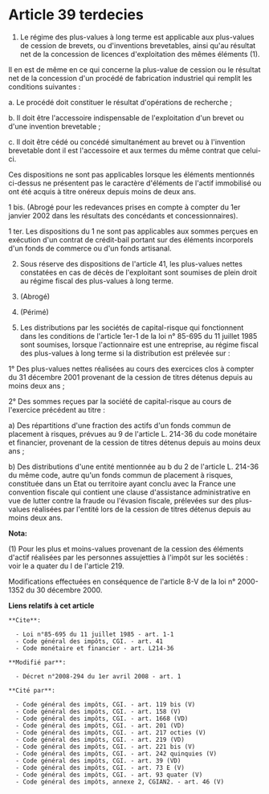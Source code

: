 # Article 39 terdecies

1. Le régime des plus-values à long terme est applicable aux plus-values de cession de brevets, ou d'inventions brevetables,
ainsi qu'au résultat net de la concession de licences d'exploitation des mêmes éléments (1). 

Il en est de même en ce qui concerne la plus-value de cession ou le résultat net de la concession d'un procédé de fabrication
industriel qui remplit les conditions suivantes : 

a. Le procédé doit constituer le résultat d'opérations de recherche ; 

b. Il doit être l'accessoire indispensable de l'exploitation d'un brevet ou d'une invention brevetable ; 

c. Il doit être cédé ou concédé simultanément au brevet ou à l'invention brevetable dont il est l'accessoire et aux termes du
même contrat que celui-ci. 

Ces dispositions ne sont pas applicables lorsque les éléments mentionnés ci-dessus ne présentent pas le caractère d'éléments
de l'actif immobilisé ou ont été acquis à titre onéreux depuis moins de deux ans. 

1 bis. (Abrogé pour les redevances prises en compte à compter du 1er janvier 2002 dans les résultats des concédants et
concessionnaires). 

1 ter. Les dispositions du 1 ne sont pas applicables aux sommes perçues en exécution d'un contrat de crédit-bail portant sur
des éléments incorporels d'un fonds de commerce ou d'un fonds artisanal. 

2. Sous réserve des dispositions de l'article 41, les plus-values nettes constatées en cas de décès de l'exploitant sont
soumises de plein droit au régime fiscal des plus-values à long terme. 

3. (Abrogé) 

4. (Périmé) 

5. Les distributions par les sociétés de capital-risque qui fonctionnent dans les conditions de l'article 1er-1 de la loi n°
85-695 du 11 juillet 1985 sont soumises, lorsque l'actionnaire est une entreprise, au régime fiscal des plus-values à long
terme si la distribution est prélevée sur : 

1° Des plus-values nettes réalisées au cours des exercices clos à compter du 31 décembre 2001 provenant de la cession de
titres détenus depuis au moins deux ans ; 

2° Des sommes reçues par la société de capital-risque au cours de l'exercice précédent au titre : 

a) Des répartitions d'une fraction des actifs d'un fonds commun de placement à risques, prévues au 9 de l'article L. 214-36
du code monétaire et financier, provenant de la cession de titres détenus depuis au moins deux ans ; 

b) Des distributions d'une entité mentionnée au b du 2 de l'article L. 214-36 du même code, autre qu'un fonds commun de
placement à risques, constituée dans un Etat ou territoire ayant conclu avec la France une convention fiscale qui contient
une clause d'assistance administrative en vue de lutter contre la fraude ou l'évasion fiscale, prélevées sur des plus-values
réalisées par l'entité lors de la cession de titres détenus depuis au moins deux ans.

**Nota:**

(1) Pour les plus et moins-values provenant de la cession des éléments d'actif réalisées par les personnes assujetties à
l'impôt sur les sociétés : voir le a quater du I de l'article 219.

Modifications effectuées en conséquence de l'article 8-V de la loi n° 2000-1352 du 30 décembre 2000.

**Liens relatifs à cet article**

	**Cite**:

	  - Loi n°85-695 du 11 juillet 1985 - art. 1-1
	  - Code général des impôts, CGI. - art. 41
	  - Code monétaire et financier - art. L214-36

	**Modifié par**:

	  - Décret n°2008-294 du 1er avril 2008 - art. 1

	**Cité par**:

	  - Code général des impôts, CGI. - art. 119 bis (V)
	  - Code général des impôts, CGI. - art. 158 (V)
	  - Code général des impôts, CGI. - art. 1668 (VD)
	  - Code général des impôts, CGI. - art. 201 (VD)
	  - Code général des impôts, CGI. - art. 217 octies (V)
	  - Code général des impôts, CGI. - art. 219 (VD)
	  - Code général des impôts, CGI. - art. 221 bis (V)
	  - Code général des impôts, CGI. - art. 242 quinquies (V)
	  - Code général des impôts, CGI. - art. 39 (VD)
	  - Code général des impôts, CGI. - art. 73 E (V)
	  - Code général des impôts, CGI. - art. 93 quater (V)
	  - Code général des impôts, annexe 2, CGIAN2. - art. 46 (V)
